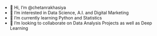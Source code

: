 - 👋 Hi, I’m @chetanrakhasiya
- 👀 I’m interested in Data Science, A.I. and Digital Marketing
- 🌱 I’m currently learning Python and Statistics
- 💞️ I’m looking to collaborate on Data Analysis Projects as well as Deep Learning

<!---
chetanrakhasiya/chetanrakhasiya is a ✨ special ✨ repository because its `README.md` (this file) appears on your GitHub profile.
You can click the Preview link to take a look at your changes.
--->
